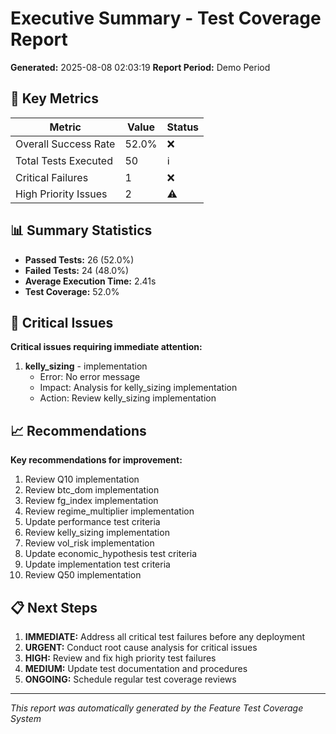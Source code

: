 # Executive Summary - Test Coverage Report

**Generated:** 2025-08-08 02:03:19
**Report Period:** Demo Period

## 🎯 Key Metrics

| Metric | Value | Status |
|--------|-------|--------|
| Overall Success Rate | 52.0% | ❌ |
| Total Tests Executed | 50 | ℹ️ |
| Critical Failures | 1 | ❌ |
| High Priority Issues | 2 | ⚠️ |

## 📊 Summary Statistics

- **Passed Tests:** 26 (52.0%)
- **Failed Tests:** 24 (48.0%)
- **Average Execution Time:** 2.41s
- **Test Coverage:** 52.0%

## 🚨 Critical Issues

**Critical issues requiring immediate attention:**

1. **kelly_sizing** - implementation
   - Error: No error message
   - Impact: Analysis for kelly_sizing implementation
   - Action: Review kelly_sizing implementation


## 📈 Recommendations

**Key recommendations for improvement:**

1. Review Q10 implementation
2. Review btc_dom implementation
3. Review fg_index implementation
4. Review regime_multiplier implementation
5. Update performance test criteria
6. Review kelly_sizing implementation
7. Review vol_risk implementation
8. Update economic_hypothesis test criteria
9. Update implementation test criteria
10. Review Q50 implementation

## 📋 Next Steps

1. **IMMEDIATE:** Address all critical test failures before any deployment
2. **URGENT:** Conduct root cause analysis for critical issues
3. **HIGH:** Review and fix high priority test failures
4. **MEDIUM:** Update test documentation and procedures
5. **ONGOING:** Schedule regular test coverage reviews

---
*This report was automatically generated by the Feature Test Coverage System*
